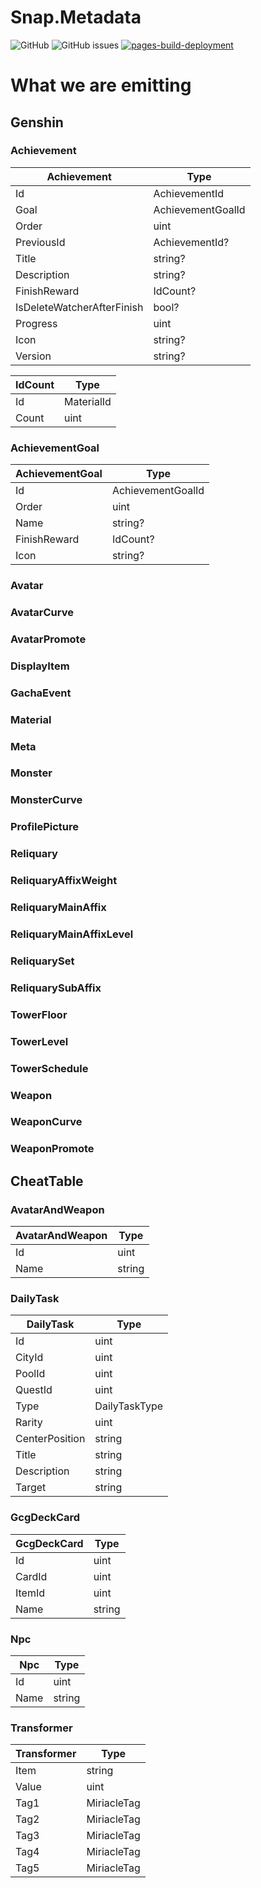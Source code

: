 # Snap.Metadata
![GitHub](https://img.shields.io/badge/License-MIT-brightgreen?style=flat-square)
![GitHub issues](https://img.shields.io/github/issues/DGP-Studio/Snap.Metadata?label=Issues&style=flat-square)
[![pages-build-deployment](https://github.com/DGP-Studio/Snap.Metadata/actions/workflows/pages/pages-build-deployment/badge.svg)](https://github.com/DGP-Studio/Snap.Metadata/actions/workflows/pages/pages-build-deployment)

# What we are emitting

## Genshin

### Achievement

|Achievement|Type|
|-|-|
|Id|AchievementId|
|Goal|AchievementGoalId|
|Order|uint|
|PreviousId|AchievementId?|
|Title|string?|
|Description|string?|
|FinishReward|IdCount?|
|IsDeleteWatcherAfterFinish|bool?|
|Progress|uint|
|Icon|string?|
|Version|string?|

|IdCount|Type|
|-|-|
|Id|MaterialId|
|Count|uint|

### AchievementGoal

|AchievementGoal|Type|
|-|-|
|Id|AchievementGoalId|
|Order|uint|
|Name|string?|
|FinishReward|IdCount?|
|Icon|string?|

### Avatar
### AvatarCurve
### AvatarPromote
### DisplayItem
### GachaEvent
### Material
### Meta
### Monster
### MonsterCurve
### ProfilePicture
### Reliquary
### ReliquaryAffixWeight
### ReliquaryMainAffix
### ReliquaryMainAffixLevel
### ReliquarySet
### ReliquarySubAffix
### TowerFloor
### TowerLevel
### TowerSchedule
### Weapon
### WeaponCurve
### WeaponPromote

## CheatTable

### AvatarAndWeapon

|AvatarAndWeapon|Type|
|-|-|
|Id|uint|
|Name|string|

### DailyTask

|DailyTask|Type|
|-|-|
|Id|uint|
|CityId|uint|
|PoolId|uint|
|QuestId|uint|
|Type|DailyTaskType|
|Rarity|uint|
|CenterPosition|string|
|Title|string|
|Description|string|
|Target|string|

### GcgDeckCard

|GcgDeckCard|Type|
|-|-|
|Id|uint|
|CardId|uint|
|ItemId|uint|
|Name|string|

### Npc

|Npc|Type|
|-|-|
|Id|uint|
|Name|string|

### Transformer

|Transformer|Type|
|-|-|
|Item|string|
|Value|uint|
|Tag1|MiriacleTag|
|Tag2|MiriacleTag|
|Tag3|MiriacleTag|
|Tag4|MiriacleTag|
|Tag5|MiriacleTag|